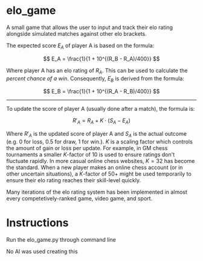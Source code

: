 # elo_game
A small game that allows the user to input and track their elo rating alongside simulated matches against other elo brackets.

The expected score $E_A$ of player A is based on the formula:

$$
E_A = \frac{1}{1 + 10^{(R_B - R_A)/400}}
$$

Where player A has an elo rating of $R_A$. This can be used to calculate the *percent chance of a win*. Consequently, $E_B$ is derived from the formula:

$$
E_B = \frac{1}{1 + 10^{(R_A - R_B)/400}}
$$

--------------------------

To update the score of player A (usually done after a match), the formula is:

$$
R'_A = R_A + K \cdot (S_A - E_A)
$$

Where $R'_A$ is the updated score of player A and $S_A$ is the actual outcome (e.g. 0 for loss, 0.5 for draw, 1 for win.). $K$ is a scaling factor which controls the amount of gain or loss per update. For example, in GM chess tournaments a smaller $K$-factor of 10 is used to ensure ratings don't fluctuate rapidly. In more casual online chess websites, $K = 32$ has become the standard. When a new player makes an online chess account (or in other uncertain situations), a $K$-factor of 50+ might be used temporarily to ensure their elo rating reaches their skill-level quickly.

Many iterations of the elo rating system has been implemented in almost every competetively-ranked game, video game, and sport.

# Instructions
Run the elo_game.py through command line

No AI was used creating this
